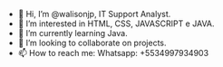 - 👋 Hi, I’m @walisonjp, IT Support Analyst.
- 👀 I’m interested in HTML, CSS, JAVASCRIPT e JAVA.
- 🌱 I’m currently learning Java.
- 💞️ I’m looking to collaborate on projects.
- 📫 How to reach me: Whatsapp: +5534997934903

<!---
walisonjp/walisonjp is a ✨ special ✨ repository because its `README.md` (this file) appears on your GitHub profile.
You can click the Preview link to take a look at your changes.
--->
